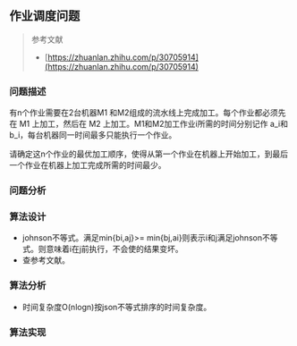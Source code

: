 ## 作业调度问题

> 参考文献
> * [https://zhuanlan.zhihu.com/p/30705914](https://zhuanlan.zhihu.com/p/30705914)

### 问题描述

有n个作业需要在2台机器M1 和M2组成的流水线上完成加工。每个作业都必须先在 M1 上加工，然后在 M2 上加工。M1和M2加工作业i所需的时间分别记作 a_i和b_i，每台机器同一时间最多只能执行一个作业。

请确定这n个作业的最优加工顺序，使得从第一个作业在机器上开始加工，到最后一个作业在机器上加工完成所需的时间最少。

### 问题分析

### 算法设计


* johnson不等式。满足min{bi,aj}>= min{bj,ai}则表示i和j满足johnson不等式。则意味着i在j前执行，不会使的结果变坏。
* 查参考文献。


### 算法分析

* 时间复杂度O(nlogn)按json不等式排序的时间复杂度。


### 算法实现

